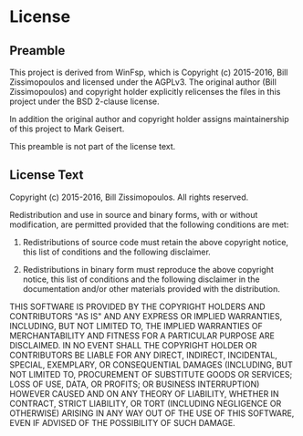 # License

## Preamble

This project is  derived from WinFsp, which is  Copyright (c) 2015-2016,
Bill Zissimopoulos  and licensed under  the AGPLv3. The  original author
(Bill  Zissimopoulos) and  copyright  holder  explicitly relicenses  the
files in this project under the BSD 2-clause license.

In   addition  the   original  author   and  copyright   holder  assigns
maintainership of this project to Mark Geisert.

This preamble is not part of the license text.

## License Text

Copyright (c) 2015-2016, Bill Zissimopoulos. All rights reserved.

Redistribution  and use  in source  and  binary forms,  with or  without
modification, are  permitted provided that the  following conditions are
met:

1.  Redistributions  of source  code  must  retain the  above  copyright
notice, this list of conditions and the following disclaimer.

2. Redistributions  in binary  form must  reproduce the  above copyright
notice,  this list  of conditions  and the  following disclaimer  in the
documentation and/or other materials provided with the distribution.

THIS SOFTWARE IS PROVIDED BY  THE COPYRIGHT HOLDERS AND CONTRIBUTORS "AS
IS" AND  ANY EXPRESS OR  IMPLIED WARRANTIES, INCLUDING, BUT  NOT LIMITED
TO,  THE  IMPLIED  WARRANTIES  OF  MERCHANTABILITY  AND  FITNESS  FOR  A
PARTICULAR  PURPOSE ARE  DISCLAIMED.  IN NO  EVENT  SHALL THE  COPYRIGHT
HOLDER OR CONTRIBUTORS  BE LIABLE FOR ANY  DIRECT, INDIRECT, INCIDENTAL,
SPECIAL,  EXEMPLARY,  OR  CONSEQUENTIAL   DAMAGES  (INCLUDING,  BUT  NOT
LIMITED TO,  PROCUREMENT OF SUBSTITUTE  GOODS OR SERVICES; LOSS  OF USE,
DATA, OR  PROFITS; OR BUSINESS  INTERRUPTION) HOWEVER CAUSED AND  ON ANY
THEORY  OF LIABILITY,  WHETHER IN  CONTRACT, STRICT  LIABILITY, OR  TORT
(INCLUDING NEGLIGENCE  OR OTHERWISE) ARISING IN  ANY WAY OUT OF  THE USE
OF THIS SOFTWARE, EVEN IF ADVISED OF THE POSSIBILITY OF SUCH DAMAGE.
